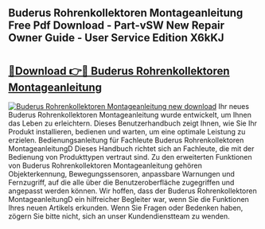 ## Buderus Rohrenkollektoren Montageanleitung Free Pdf Download - Part-vSW New Repair Owner Guide - User Service Edition X6kKJ

# <h2><a href="http://df6zuh.blite.top/?on=Buderus+Rohrenkollektoren+Montageanleitung">🔗Download 👉🔴 Buderus Rohrenkollektoren Montageanleitung</a></h2>

[![Buderus Rohrenkollektoren Montageanleitung new download](https://i.imgur.com/lujVjoI.png)](http://df6zuh.blite.top/?on=Buderus+Rohrenkollektoren+Montageanleitung)
Ihr neues Buderus Rohrenkollektoren Montageanleitung wurde entwickelt, um Ihnen das Leben zu erleichtern. Dieses Benutzerhandbuch zeigt Ihnen, wie Sie Ihr Produkt installieren, bedienen und warten, um eine optimale Leistung zu erzielen. Bedienungsanleitung für Fachleute Buderus Rohrenkollektoren MontageanleitungD Dieses Handbuch richtet sich an Fachleute, die mit der Bedienung von Produkttypen vertraut sind. Zu den erweiterten Funktionen von Buderus Rohrenkollektoren Montageanleitung gehören Objekterkennung, Bewegungssensoren, anpassbare Warnungen und Fernzugriff, auf die alle über die Benutzeroberfläche zugegriffen und angepasst werden können. Wir hoffen, dass der Buderus Rohrenkollektoren MontageanleitungD ein hilfreicher Begleiter war, wenn Sie die Funktionen Ihres neuen Artikels erkunden. Wenn Sie Fragen oder Bedenken haben, zögern Sie bitte nicht, sich an unser Kundendienstteam zu wenden.
